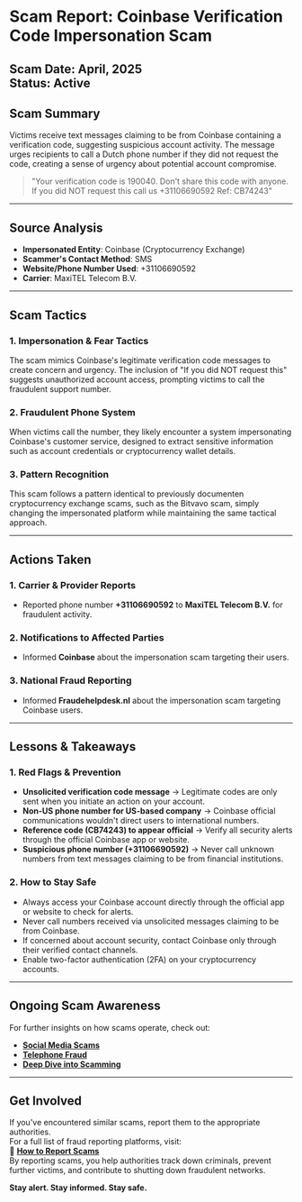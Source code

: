 # Scam Report: Coinbase Verification Code Impersonation Scam
**Scam Date**: April, 2025  
**Status**: Active  
---
## Scam Summary  
Victims receive text messages claiming to be from Coinbase containing a verification code, suggesting suspicious account activity. The message urges recipients to call a Dutch phone number if they did not request the code, creating a sense of urgency about potential account compromise.
> "Your verification code is 190040. Don't share this code with anyone. If you did NOT request this call us +31106690592 Ref: CB74243"
---
## Source Analysis  
- **Impersonated Entity**: Coinbase (Cryptocurrency Exchange)  
- **Scammer's Contact Method**: SMS  
- **Website/Phone Number Used**: +31106690592  
- **Carrier**: MaxiTEL Telecom B.V.  
---
## Scam Tactics  
### 1. Impersonation & Fear Tactics  
The scam mimics Coinbase's legitimate verification code messages to create concern and urgency. The inclusion of "If you did NOT request this" suggests unauthorized account access, prompting victims to call the fraudulent support number.

### 2. Fraudulent Phone System  
When victims call the number, they likely encounter a system impersonating Coinbase's customer service, designed to extract sensitive information such as account credentials or cryptocurrency wallet details.

### 3. Pattern Recognition
This scam follows a pattern identical to previously documenten cryptocurrency exchange scams, such as the Bitvavo scam, simply changing the impersonated platform while maintaining the same tactical approach.

---
## Actions Taken  
### 1. Carrier & Provider Reports  
- Reported phone number **+31106690592** to **MaxiTEL Telecom B.V.** for fraudulent activity.  

### 2. Notifications to Affected Parties  
- Informed **Coinbase** about the impersonation scam targeting their users.

### 3. National Fraud Reporting
- Informed **Fraudehelpdesk.nl** about the impersonation scam targeting Coinbase users.

---
## Lessons & Takeaways  
### 1. Red Flags & Prevention  
- **Unsolicited verification code message** → Legitimate codes are only sent when you initiate an action on your account.  
- **Non-US phone number for US-based company** → Coinbase official communications wouldn't direct users to international numbers.  
- **Reference code (CB74243) to appear official** → Verify all security alerts through the official Coinbase app or website.  
- **Suspicious phone number (+31106690592)** → Never call unknown numbers from text messages claiming to be from financial institutions.  

### 2. How to Stay Safe  
- Always access your Coinbase account directly through the official app or website to check for alerts.  
- Never call numbers received via unsolicited messages claiming to be from Coinbase.  
- If concerned about account security, contact Coinbase only through their verified contact channels.  
- Enable two-factor authentication (2FA) on your cryptocurrency accounts.  
---
## Ongoing Scam Awareness  
For further insights on how scams operate, check out:  
- [**Social Media Scams**](../General/SocialMediaScam.md)  
- [**Telephone Fraud**](../General/Telefonische_fraude.md)  
- [**Deep Dive into Scamming**](../General/Dive_into_scamming.md)  
---
## Get Involved  
If you've encountered similar scams, report them to the appropriate authorities.  
For a full list of fraud reporting platforms, visit:  
🔹 [**How to Report Scams**](../General/GetInvolved.md)  
By reporting scams, you help authorities track down criminals, prevent further victims, and contribute to shutting down fraudulent networks.

**Stay alert. Stay informed. Stay safe.**
